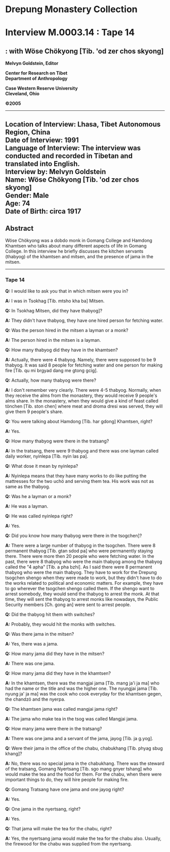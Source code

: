 # Drepung Monastery Collection  
# Interview M.0003.14 : Tape 14  
##  : with Wöse Chökyong [Tib. 'od zer chos skyong]  


**Melvyn Goldstein, Editor**  

**Center for Research on Tibet**  
**Department of Anthropology**  

**Case Western Reserve University**  
**Cleveland, Ohio**  

**©2005**  

---  
**Location of Interview:** Lhasa, Tibet Autonomous Region, China  
**Date of Interview:** 1991  
**Language of Interview:** The interview was conducted and recorded in Tibetan and translated into English.  
**Interview by:** Melvyn Goldstein  
**Name:** Wöse Chökyong [Tib. 'od zer chos skyong]  
**Gender:** Male  
**Age:** 74  
**Date of Birth:** circa 1917  
---  
## Abstract  

Wöse Chökyong was a dobdo monk in Gomang College and Hamdong Khamtsen who talks about many different aspects of life in Gomang College. In this interview he briefly discusses the kitchen servants (thabyog) of the khamtsen and mitsen, and the presence of jama in the mitsen.
  
---
### Tape 14  
**Q:**  I would like to ask you that in which mitsen were you in?   

**A:**  I was in Tsokhag [Tib. mtsho kha ba] Mitsen.   

**Q:**  In Tsokhag Mitsen, did they have thabyog]?   

**A:**  They didn't have thabyog, they have one hired person for fetching water.   

**Q:**  Was the person hired in the mitsen a layman or a monk?   

**A:**  The person hired in the mitsen is a layman.   

**Q:**  How many thabyog did they have in the khamtsen?   

**A:**  Actually, there were 4 thabyog. Namely, there were supposed to be 9 thabyog. It was said 8 people for fetching water and one person for making fire [Tib. qu mi brgyad dang me gtong gcig].   

**Q:**  Actually, how many thabyog were there?   

**A:**  I don't remember very clearly. There were 4-5 thabyog. Normally, when they receive the alms from the monastery, they would receive 9 people's alms share. In the monastery, when they would give a kind of feast called tönchen [Tib. ston chen] where meat and droma dresi was served, they will give them 9 people's share.   

**Q:**  You were talking about Hamdong [Tib. har gdong] Khamtsen, right?   

**A:**  Yes.   

**Q:**  How many thabyog were there in the tratsang?   

**A:**  In the tratsang, there were 9 thabyog and there was one layman called daily worker, nyinlepa [Tib. nyin las pa].   

**Q:**  What dose it mean by nyinlepa?   

**A:**  Nyinlepa means that they have many works to do like putting the mattresses for the two uchö and serving them tea. His work was not as same as the thabyog.   

**Q:**  Was he a layman or a monk?   

**A:**  He was a layman.   

**Q:**  He was called nyinlepa right?   

**A:**  Yes.   

**Q:**  Did you know how many thabyog were there in the tsogchen]?   

**A:**  There were a large number of thabyog in the tsogchen. There were 8 permanent thabyog [Tib. gtan sdod pa] who were permanently staying there. There were more then 20 people who were fetching water. In the past, there were 8 thabyog who were the main thabyog among the thabyog called the "4 apha" [Tib. a pha bzhi].  As I said there were 8 permanent thabyog who were the main thabyog. They have to work for the Drepung tsogchen shengo when they were made to work, but they didn't have to do the works related to political and economic matters. For example, they have to go wherever the tsogchen shengo called them. If the shengo want to arrest somebody, they would send the thabyog to arrest the monk. At that time, they will sent the thabyog to arrest monks like nowadays, the Public Security members [Ch. gong an] were sent to arrest people.   

**Q:**  Did the thabyog hit them with switches?   

**A:**  Probably, they would hit the monks with switches.   

**Q:**  Was there jama in the mitsen?   

**A:**  Yes, there was a jama.   

**Q:**  How many jama did they have in the mitsen?   

**A:**  There was one jama.   

**Q:**  How many jama did they have in the khamtsen?   

**A:**  In the khamtsen, there was the mangjai jama [Tib. mang ja'i ja ma] who had the name or the title and was the higher one. The nyungjai jama [Tib. nyung ja' ja ma] was the cook who cook everyday for the khamtsen gegen, the chandzö and the nyerpa.   

**Q:**  The khamtsen jama was called mangjai jama right?   

**A:**  The jama who make tea in the tsog was called Mangjai jama.   

**Q:**  How many jama were there in the tratsang?   

**A:**  There was one jama and a servant of the jama, jayog [Tib. ja g.yog].   

**Q:**  Were their jama in the office of the chabu, chabukhang [Tib. phyag sbug khang]?   

**A:**  No, there was no special jama in the chabukhang. There was the steward of the tratsang, Gomang Nyertsang [Tib. sgo mang gnyer tshang] who would make the tea and the food for them. For the chabu, when there were important things to do, they will hire people for making fire.   

**Q:**  Gomang Tratsang have one jama and one jayog right?   

**A:**  Yes.   

**Q:**  One jama in the nyertsang, right?   

**A:**  Yes.   

**Q:**  That jama will make the tea for the chabu, right?   

**A:**  Yes, the nyertsang jama would make the tea for the chabu also. Usually, the firewood for the chabu was supplied from the nyertsang.   


